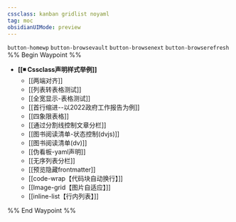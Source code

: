 ```yaml
---
cssclass: kanban gridlist noyaml
tag: moc
obsidianUIMode: preview
---
```

`button-homewp`  `button-browsevault`  `button-browsenext` `button-browserefresh`
%% Begin Waypoint %%
- **[[◾ Cssclass声明样式举例]]**
	- [[两端对齐]]
	- [[列表转表格测试]]
	- [[全宽显示-表格测试]]
	- [[首行缩进--以2022政府工作报告为例]]
	- [[四象限表格]]
	- [[通过分割线控制文章分栏]]
	- [[图书阅读清单-状态控制(dvjs)]]
	- [[图书阅读清单(dv)]]
	- [[伪看板-yaml声明]]
	- [[无序列表分栏]]
	- [[预览隐藏frontmatter]]
	- [[code-wrap【代码块自动换行】]]
	- [[Image-grid【图片自适应】]]
	- [[inline-list【行内列表】]]

%% End Waypoint %%
